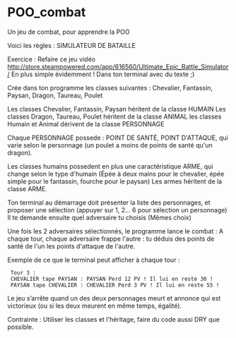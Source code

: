 # POO_combat
Un jeu de combat, pour apprendre la POO

Voici les règles :
SIMULATEUR DE BATAILLE

Exercice : Refaire ce jeu vidéo http://store.steampowered.com/app/616560/Ultimate_Epic_Battle_Simulator/
En plus simple évidemment ! Dans ton terminal avec du texte ;)

Crée dans ton programme les classes suivantes : Chevalier, Fantassin, Paysan, Dragon, Taureau, Poulet

Les classes Chevalier, Fantassin, Paysan héritent de la classe HUMAIN
Les classes Dragon, Taureau, Poulet héritent de la classe ANIMAL
les classes Humain et Animal dérivent de la classe PERSONNAGE

Chaque PERSONNAGE possede : POINT DE SANTÉ, POINT D'ATTAQUE, qui varie selon le personnage (un poulet a moins de points de santé qu'un dragon).

Les classes humains possedent en plus une caractéristique ARME, qui change selon le type d'humain (Épée à deux mains pour le chevalier, épée simple pour le fantassin, fourche pour le paysan)
Les armes héritent de la classe ARME.

Ton terminal au démarrage doit présenter la liste des personnages, et proposer une sélection (appuyer sur 1, 2... 6 pour sélection un personnage)
Il te demande ensuite quel adversaire tu choisis (Mêmes choix)

Une fois les 2 adversaires sélectionnés, le programme lance le combat :
A chaque tour, chaque adversaire frappe l'autre : tu déduis des points de santé de l'un les points d'attaque de l'autre.

Exemple de ce que le terminal peut afficher à chaque tour :

     Tour 3 :
     CHEVALIER tape PAYSAN : PAYSAN Perd 12 PV ! Il lui en reste 30 !
     PAYSAN tape CHEVALIER : CHEVALIER Perd 3 PV ! Il lui en reste 55 !

Le jeu s’arrête quand un des deux personnages meurt et annonce qui est victorieux (ou si les deux meurent en même temps, égalité).

Contrainte : Utiliser les classes et l'héritage, faire du code aussi DRY que possible.